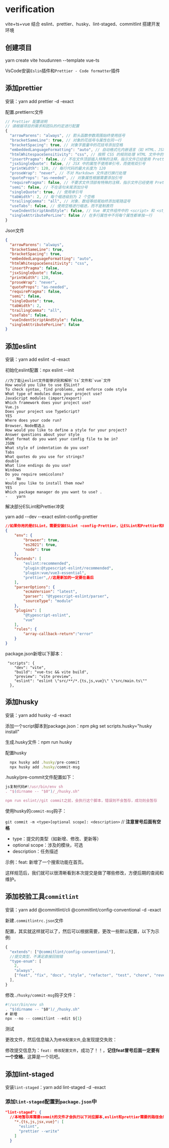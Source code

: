 # verification

vite+ts+vue 结合 eslint、prettier、husky、lint-staged、commitlint 搭建开发环境

## 创建项目

yarn create vite houdunren --template vue-ts

VsCode安装`Eslin`插件和`Prettier - Code formatter`插件

## 添加prettier

安装：yarn add prettier -d -exact

配置.prettierrc文件

```js
// Prettier 配置说明
// 请根据项目的需求和团队的约定进行配置
{
  "arrowParens": "always", // 箭头函数参数周围始终使用括号
  "bracketSameLine": true, // 对象的花括号与属性在同一行
  "bracketSpacing": true, // 对象字面量中的花括号添加空格
  "embeddedLanguageFormatting": "auto", // 自动格式化内嵌语言（如 HTML、JSX、CSS 等）
  "htmlWhitespaceSensitivity": "css", // 按照 CSS 的规则处理 HTML 文件中的空格
  "insertPragma": false, // 不在文件顶部插入特殊的注释，指示文件已经使用 Prettier 格式化
  "jsxSingleQuote": false, // JSX 中的属性不使用单引号，而使用双引号
  "printWidth": 120, // 每行代码的最大长度为 120
  "proseWrap": "never", // 不对 Markdown 文件进行换行处理
  "quoteProps": "as-needed", // 对象属性根据需要添加引号
  "requirePragma": false, // 不要求文件顶部有特殊的注释，指示文件已经使用 Prettier 格式化
  "semi": false, // 不在语句末尾添加分号
  "singleQuote": true, // 使用单引号
  "tabWidth": 2, // 每个缩进级别为 2 个空格
  "trailingComma": "all", // 对象、数组等结尾始终添加尾随逗号
  "useTabs": false, // 使用空格进行缩进，而不是制表符
  "vueIndentScriptAndStyle": false, // Vue 单文件组件中的 <script> 和 <style> 标签不单独缩进
  "singleAttributePerLine": false // 在多行属性中不将每个属性都单独一行
}
```

Json文件

```json
{
  "arrowParens": "always",
  "bracketSameLine": true,
  "bracketSpacing": true,
  "embeddedLanguageFormatting": "auto",
  "htmlWhitespaceSensitivity": "css",
  "insertPragma": false,
  "jsxSingleQuote": false,
  "printWidth": 120,
  "proseWrap": "never",
  "quoteProps": "as-needed",
  "requirePragma": false,
  "semi": false,
  "singleQuote": true,
  "tabWidth": 2,
  "trailingComma": "all",
  "useTabs": false,
  "vueIndentScriptAndStyle": false,
  "singleAttributePerLine": false
}
```

## 添加eslint

安装：yarn add eslint -d -exact

初始化eslint配置：npx eslint --init

```text
//为了能让eslint文件能够识别和解析`ts`文件和`vue`文件
How would you like to use ESLint?
To check syntax, find problems, and enforce code style
What type of modules does your project use?
JavaScript modules (import/export)
Which framework does your project use?
Vue.js
Does your project use TypeScript?
YES
Where does your code run?
Browser、Node都选上
How would you like to define a style for your project?
Answer questions about your style
What format do you want your config file to be in?
JSON
What style of indentation do you use?
Tabs
What quotes do you use for strings?
double
What line endings do you use?
Windows
Do you require semicolons?
-    No
Would you like to install them now?
YES
Which package manager do you want to use? .
-    yarn
```

解决部分ESLint和Prettier冲突

yarn add --dev --exact  eslint-config-prettier

```json
//如果你用的是ESLint，需要安装ESLint -config-Prettier，让ESLint和Prettier和睦相处。它关闭所有不必要的或可能与Prettier冲突的ESLint规则
{
    "env": {
        "browser": true,
        "es2021": true,
        "node": true
    },
    "extends": [
        "eslint:recommended",
        "plugin:@typescript-eslint/recommended",
        "plugin:vue/vue3-essential",
        "prettier",//这是新加的一定要在最后
    ],
    "parserOptions": {
        "ecmaVersion": "latest",
        "parser": "@typescript-eslint/parser",
        "sourceType": "module"
    },
    "plugins": [
        "@typescript-eslint",
        "vue"
    ],
    "rules": {
        "array-callback-return":"error"
    }
}
```

package.json新增以下脚本：

```
 "scripts": {
    "dev": "vite",
    "build": "vue-tsc && vite build",
    "preview": "vite preview",
    "eslint": "eslint \"src/**/*.{ts,js,vue}\" \"src/main.ts\""
  },
```

## 添加husky

安装：yarn add husky -d -exact

添加一个script脚本到package.json：npm pkg set scripts.husky="husky install"

生成.husky文件：npm run husky

配置husky

```js
  npx husky add .husky/pre-commit
  npx husky add .husky/commit-msg
```

.husky/pre-commit文件配置如下：

```js
js复制代码#!/usr/bin/env sh
. "$(dirname -- "$0")/_/husky.sh"

npm run eslint//git commit之前，会执行这个脚本，错误则不会暂存，成功则会暂存
```

使用husky的`commit-msg`钩子：

`git commit -m <type>[optional scope]: <description>` // **注意冒号后面有空格**

- type：提交的类型（如新增、修改、更新等）
- optional scope：涉及的模块，可选
- description：任务描述

示例：feat: 新增了一个搜索功能在首页。

这样规范后，我们就可以很清晰看到本次提交是做了哪些修改，方便后期的查阅和维护。

## 添加校验工具`commitlint`

安装：yarn add  @commitlint/cli @commitlint/config-conventional -d -exact

新建`.commitlintrc.json`文件

配置，其实就这样就可以了，然后可以根据需要，更改一些默认配置，以下为示例:

```js
{
  "extends": ["@commitlint/config-conventional"],
  //提交类型，不满足直接回抛错
  "type-enum": [
    2,
    "always",
    ["feat", "fix", "docs", "style", "refactor", "test", "chore", "revert"]
  ],
}
```

修改`./husky/commit-msg`钩子文件：

```js
#!/usr/bin/env sh
. "$(dirname -- "$0")/_/husky.sh"
# 新增
npx --no -- commitlint --edit ${1}
```

测试

更改文件，然后信息输入为`修改配置文件`,会发现提交失败：

修改提交信息为：`feat: 修改配置文件`，成功了！！，**记住feat冒号后面一定要有一个空格**，这算是一个坑吧。

## 添加lint-staged

安装`lint-staged`：yarn add lint-staged  -d -exact

### 添加`lint-staged`配置到`package.json`中

```json
"lint-staged": {
  //本地暂存库需要commit的文件才会执行以下对应脚本,eslint和prettier需要的路径会后面自动追加检测
    "*.{ts,js,jsx,vue}": [
      "eslint",
      "prettier --write"
    ]
  }
```

